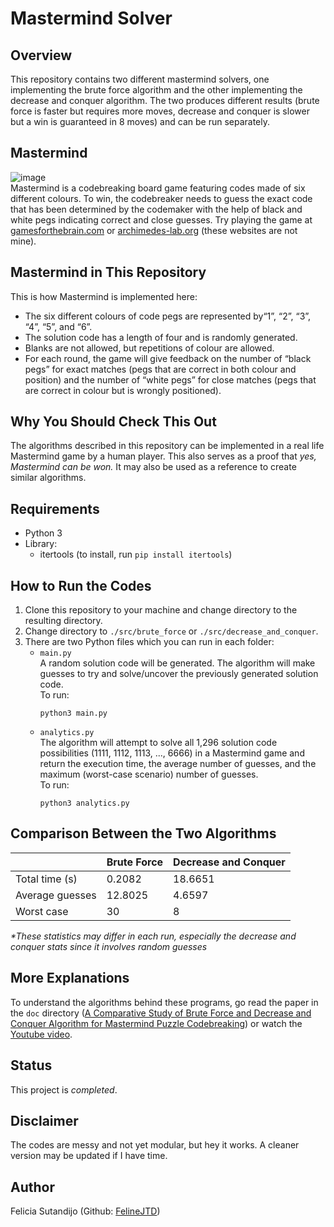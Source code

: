 # Mastermind Solver

## Overview
This repository contains two different mastermind solvers, one implementing the brute force algorithm and the other implementing the decrease and conquer algorithm. The two produces different results (brute force is faster but requires more moves, decrease and conquer is slower but a win is guaranteed in 8 moves) and can be run separately.

## Mastermind
![image](https://user-images.githubusercontent.com/75204822/171209200-587c48ad-e57d-447b-882c-434478c61a30.png)  
Mastermind is a codebreaking board game featuring codes made of six different colours. To win, the codebreaker needs to guess the exact code that has been determined by the codemaker with the help of black and white pegs indicating correct and close guesses. Try playing the game at [gamesforthebrain.com](https://www.gamesforthebrain.com/game/guesscolors/) or [archimedes-lab.org](https://www.archimedes-lab.org/mastermind.html) (these websites are not mine).

## Mastermind in This Repository
This is how Mastermind is implemented here:
- The six different colours of code pegs are represented by“1”, “2”, “3”, “4”, “5”, and “6”. 
- The solution code has a length of four and is randomly generated. 
- Blanks are not allowed, but repetitions of colour are allowed. 
- For each round, the game will give feedback on the number of “black pegs” for exact matches (pegs that are correct in both colour and position) and the number of “white pegs” for close matches (pegs that are correct in colour but is wrongly positioned).

## Why You Should Check This Out
The algorithms described in this repository can be implemented in a real life Mastermind game by a human player. This also serves as a proof that _yes, Mastermind can be won._ It may also be used as a reference to create similar algorithms.

## Requirements
- Python 3
- Library:
  - itertools (to install, run `pip install itertools`)

## How to Run the Codes
1. Clone this repository to your machine and change directory to the resulting directory.
2. Change directory to `./src/brute_force` or `./src/decrease_and_conquer`.
3. There are two Python files which you can run in each folder:
    - `main.py`  
      A random solution code will be generated. The algorithm will make guesses to try and solve/uncover the previously generated solution code.  
      To run:
      ```
      python3 main.py
      ```
    - `analytics.py`  
      The algorithm will attempt to solve all 1,296 solution code possibilities (1111, 1112, 1113, ..., 6666) in a Mastermind game and return the execution time, the average number of guesses, and the maximum (worst-case scenario) number of guesses.  
      To run:
      ```
      python3 analytics.py
      ```

## Comparison Between the Two Algorithms
|                   | Brute Force | Decrease and Conquer |
| ----------------- | ----------- | -------------------- |
| Total time (s)    |	0.2082      |	18.6651              |
| Average guesses   | 12.8025     |	4.6597               |
| Worst case        |	30          |	8                    |

_*These statistics may differ in each run, especially the decrease and conquer stats since it involves random guesses_

## More Explanations
To understand the algorithms behind these programs, go read the paper in the `doc` directory ([A Comparative Study of Brute Force and   Decrease and Conquer Algorithm for Mastermind Puzzle Codebreaking](./doc/13520050_Felicia%20Sutandijo.pdf)) or watch the [Youtube video](https://youtu.be/vhfvBfylKWM).

## Status
This project is _completed_.

## Disclaimer
The codes are messy and not yet modular, but hey it works. A cleaner version may be updated if I have time.

## Author
Felicia Sutandijo (Github: [FelineJTD](https://github.com/FelineJTD))
